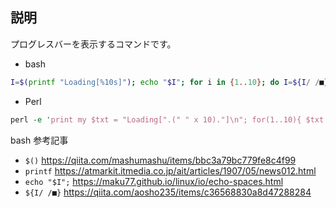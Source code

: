 
## 説明
プログレスバーを表示するコマンドです。

* bash
```bash
I=$(printf "Loading[%10s]"); echo "$I"; for i in {1..10}; do I=${I/ /■}; echo "$I"; sleep 1; done; echo "Load complate";
```

* Perl
```Perl
perl -e 'print my $txt = "Loading[".(" " x 10)."]\n"; for(1..10){ $txt =~ s/\s/■/; print $txt; sleep 1; } print "Load complate\n"; ';
```

bash 参考記事
* ``` $() ```
https://qiita.com/mashumashu/items/bbc3a79bc779fe8c4f99
* ``` printf ```
https://atmarkit.itmedia.co.jp/ait/articles/1907/05/news012.html
* ``` echo "$I"; ```
https://maku77.github.io/linux/io/echo-spaces.html
* ``` ${I/ /■} ```
https://qiita.com/aosho235/items/c36568830a8d47288284
